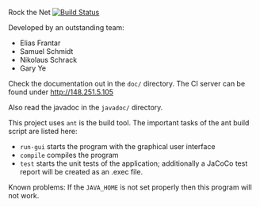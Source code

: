 Rock the Net [![Build Status](http://148.251.5.105/job/Rock%20The%20Net/badge/icon)](http://gserver/job/Rock%20The%20Net/)

Developed by an outstanding team:
* Elias Frantar
* Samuel Schmidt
* Nikolaus Schrack
* Gary Ye

Check the documentation out in the `doc/` directory. The CI server can be found under http://148.251.5.105

Also read the javadoc in the `javadoc/` directory. 

This project uses `ant` is the build tool. 
The important tasks of the ant build script are listed here:

* `run-gui` starts the program with the graphical user interface
* `compile` compiles the program
* `test` starts the unit tests of the application; additionally a JaCoCo test report will be created as an .exec file. 


Known problems: If the `JAVA_HOME` is not set properly then this program will not work. 
